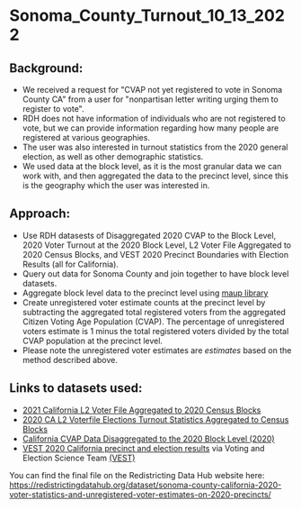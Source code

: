 # Sonoma_County_Turnout_10_13_2022

## Background:
- We received a request for "CVAP not yet registered to vote in Sonoma County CA" from a user for "nonpartisan letter writing urging them to register to vote".
- RDH does not have information of individuals who are not registered to vote, but we can provide information regarding how many people are registered at various geographies.
- The user was also interested in turnout statistics from the 2020 general election, as well as other demographic statistics.
- We used data at the block level, as it is the most granular data we can work with, and then aggregated the data to the precinct level, since this is the geography which the user was interested in.

## Approach:
- Use RDH datasests of Disaggregated 2020 CVAP to the Block Level, 2020 Voter Turnout at the 2020 Block Level, L2 Voter File Aggregated to 2020 Census Blocks, and VEST 2020 Precinct Boundaries with Election Results (all for California).
- Query out data for Sonoma County and join together to have block level datasets.
- Aggregate block level data to the precinct level using [maup library](https://github.com/mggg/maup)
- Create unregistered voter estimate counts at the precinct level by subtracting the aggregated total registered voters from the aggregated Citizen Voting Age Population (CVAP). The percentage of unregistered voters estimate is 1 minus the total registered voters divided by the total CVAP population at the precinct level. 
- Please note the unregistered voter estimates are *estimates* based on the method described above.

## Links to datasets used:
- [2021 California L2 Voter File Aggregated to 2020 Census Blocks](https://redistrictingdatahub.org/dataset/2021-california-l2-voter-file-aggregated-to-2020-census-blocks/)
- [2020 CA L2 Voterfile Elections Turnout Statistics Aggregated to Census Blocks](https://redistrictingdatahub.org/dataset/2020-ca-l2-voterfile-elections-turnout-statistics-aggregated-to-census-blocks/)
- [California CVAP Data Disaggregated to the 2020 Block Level (2020)](https://redistrictingdatahub.org/dataset/california-cvap-data-disaggregated-to-the-2020-block-level-2020/)
- [VEST 2020 California precinct and election results](https://redistrictingdatahub.org/dataset/vest-2020-california-precinct-and-election-results/) via Voting and Election Science Team [(VEST)](https://dataverse.harvard.edu/dataset.xhtml?persistentId=doi:10.7910/DVN/K7760H)

You can find the final file on the Redistricting Data Hub website here: https://redistrictingdatahub.org/dataset/sonoma-county-california-2020-voter-statistics-and-unregistered-voter-estimates-on-2020-precincts/
